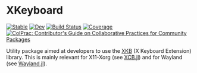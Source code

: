 # XKeyboard

[![Stable](https://img.shields.io/badge/docs-stable-blue.svg)](https://serenity4.github.io/XKeyboard.jl/stable/)
[![Dev](https://img.shields.io/badge/docs-dev-blue.svg)](https://serenity4.github.io/XKeyboard.jl/dev/)
[![Build Status](https://github.com/serenity4/XKeyboard.jl/actions/workflows/CI.yml/badge.svg?branch=main)](https://github.com/serenity4/XKeyboard.jl/actions/workflows/CI.yml?query=branch%3Amain)
[![Coverage](https://codecov.io/gh/serenity4/XKeyboard.jl/branch/main/graph/badge.svg)](https://codecov.io/gh/serenity4/XKeyboard.jl)
[![ColPrac: Contributor's Guide on Collaborative Practices for Community Packages](https://img.shields.io/badge/ColPrac-Contributor's%20Guide-blueviolet)](https://github.com/SciML/ColPrac)

Utility package aimed at developers to use the [XKB](https://www.x.org/wiki/XKB/) (X Keyboard Extension) library. This is mainly relevant for X11-Xorg (see [XCB.jl](https://github.com/JuliaGL/XCB.jl)) and for Wayland (see [Wayland.jl](https://github.com/serenity4/Wayland.jl)).
